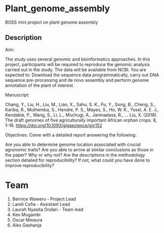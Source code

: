 # Plant_genome_assembly
BOSS mini project on plant genome assembly

## Description
Aim:

The study uses several genomic and bioinformatics approaches. In this project, participants will be required to reproduce the genomic analysis carried out in the study. The data will be available from NCBI. You are expected to: Download the sequence data programmatically, carry out DNA sequence pre-processing and de novo assembly and perform genome annotation of the plant of interest.

Manuscript:

Chang, Y., Liu, H., Liu, M., Liao, X., Sahu, S. K., Fu, Y., Song, B., Cheng, S., Kariba, R., Muthemba, S., Hendre, P. S., Mayes, S., Ho, W. K., Yssel, A. E. J., Kendabie, P., Wang, S., Li, L., Muchugi, A., Jamnadass, R., … Liu, X. (2018). The draft genomes of five agriculturally important African orphan crops. 8, 1–16. https://doi.org/10.1093/gigascience/giy152 

Objectives: Come with a detailed report answering the following:

Are you able to determine genome location associated with crucial agronomic traits?
Are you able to arrive at similar conclusions as those in the paper? Why or why not?
Are the descriptions in the methodology section detailed for reproducibility? If not, what could you have done to improve reproducibility?


# Team
1. Bernice Waweru - Project Lead
2. Landi Cofia - Assistant Lead
3. Laurah Nyasita Ondari - Team lead
4. Ken Mugambi
5. Oscar Mwaura
6. Alex Gashanja

